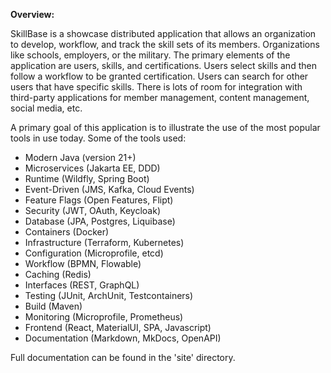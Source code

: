 
**Overview:**

SkillBase is a showcase distributed application that allows an organization to develop, workflow, and track the skill sets of its members. Organizations like schools, employers, or the military. The primary elements of the application are users, skills, and certifications. Users select skills and then follow a workflow to be granted certification. Users can search for other users that have specific skills. There is lots of room for integration with third-party applications for member management, content management, social media, etc.

A primary goal of this application is to illustrate the use of the most popular tools in use today. Some of the tools used:

* Modern Java (version 21+)
* Microservices (Jakarta EE, DDD)
* Runtime (Wildfly, Spring Boot)
* Event-Driven (JMS, Kafka, Cloud Events)
* Feature Flags (Open Features, Flipt)
* Security (JWT, OAuth, Keycloak)
* Database (JPA, Postgres, Liquibase)
* Containers (Docker)
* Infrastructure (Terraform, Kubernetes)
* Configuration (Microprofile, etcd)
* Workflow (BPMN, Flowable)
* Caching (Redis)
* Interfaces (REST, GraphQL)
* Testing (JUnit, ArchUnit, Testcontainers)
* Build (Maven)
* Monitoring (Microprofile, Prometheus)
* Frontend (React, MaterialUI, SPA, Javascript)
* Documentation (Markdown, MkDocs, OpenAPI)


Full documentation can be found in the 'site' directory.
